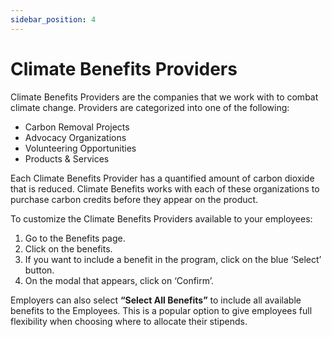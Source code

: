 ```yaml
---
sidebar_position: 4
---
```


# Climate Benefits Providers 

Climate Benefits Providers are the companies that we work with to combat climate change. Providers are categorized into one of the following:   
* Carbon Removal Projects 
* Advocacy Organizations 
* Volunteering Opportunities 
* Products & Services 

Each Climate Benefits Provider has a quantified amount of carbon dioxide that is reduced. Climate Benefits works with each of these organizations to purchase carbon credits before they appear on the product. 

To customize the Climate Benefits Providers available to your employees: 
1. Go to the Benefits page. 
2. Click on the benefits. 
3. If you want to include a benefit in the program, click on the blue ‘Select’ button. 
4. On the modal that appears, click on ‘Confirm’. 

Employers can also select **“Select All Benefits”** to include all available benefits to the Employees. This is a popular option to give employees full flexibility when choosing where to allocate their stipends. 

